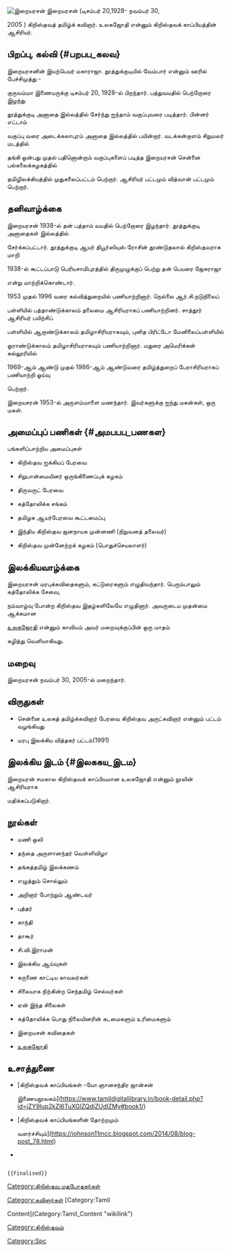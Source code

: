 ![இறையரசன்](இறையரசன்.png "இறையரசன்") இறையரசன் (டிசம்பர் 20,1928- நவம்பர் 30,
2005 ) கிறிஸ்தவத் தமிழ்க் கவிஞர். உலகஜோதி என்னும் கிறிஸ்தவக் காப்பியத்தின் ஆசிரியர்.

## பிறப்பு, கல்வி {#பறபப_கலவ}

இறையரசனின் இயற்பெயர் மகாராஜா. தூத்துக்குடியில் வேம்பார் என்னும் ஊரில் பேச்சிமுத்து -
குருவம்மா இணையருக்கு டிசம்பர் 20, 1928-ல் பிறந்தார். பத்துவயதில் பெற்றோரை இழந்து
தூத்துக்குடி அனாதை இல்லத்தில் சேர்ந்து ஐந்தாம் வகுப்புவரை படித்தார். பின்னர் எட்டாம்
வகுப்பு வரை அடைக்கலாபுரம் அனாதை இல்லத்தில் பயின்றார். வடக்கன்குளம் சிறுமலர் மடத்தில்
தங்கி ஒன்பது முதல் பதினொன்றாம் வகுப்புகளைப் படித்த இறையரசன் சென்னை பல்கலைக்கழகத்தில்
தமிழிலக்கியத்தில் முதுகலைப்பட்டம் பெற்றார். ஆசிரியர் பட்டமும் வித்வான் பட்டமும் பெற்றார்.

## தனிவாழ்க்கை

இறையரசன் 1938-ல் தன் பத்தாம் வயதில் பெற்றோரை இழந்தார். தூத்துக்குடி அனாதைகள் இல்லத்தில்
சேர்க்கப்பட்டார். தூத்துக்குடி ஆயர் திபூர்ஸியுஸ் ரோசின் தூண்டுதலால் கிறிஸ்தவராக மாறி
1938-ல் கூட்டப்பாடு பெரியசாமிபுரத்தில் திருமுழுக்குப் பெற்று தன் பெயரை ஜேசுராஜா
என்று மாற்றிக்கொண்டார்.

1953 முதல் 1996 வரை கல்வித்துறையில் பணியாற்றினார். நெல்லை ஆர்.சி.நடுநிலைப்
பள்ளியில் பத்தாண்டுக்காலம் தலைமை ஆசிரியராகப் பணியாற்றினர். சாத்தூர் ஆசிரியர் பயிற்சிப்
பள்ளியில் ஆறாண்டுக்காலம் தமிழாசிரியராகவும், புனித பிரிட்டோ மேனிலைப்பள்ளியில்
ஓராண்டுக்காலம் தமிழாசிரியராகவும் பணியாற்றினார். மதுரை அமெரிக்கன் கல்லூரியில்
1969-ஆம் ஆண்டு முதல் 1986-ஆம் ஆண்டுவரை தமிழ்த்துறைப் பேராசிரியராகப் பணியாற்றி ஓய்வு
பெற்றார்.

இறையசரன் 1953-ல் அருளம்மாளை மணந்தார். இவர்களுக்கு ஐந்து மகன்கள், ஒரு மகள்.

## அமைப்புப் பணிகள் {#அமபபப_பணகள}

பங்களிப்பாற்றிய அமைப்புகள்

-   கிறிஸ்தவ ஐக்கியப் பேரவை
-   சிறுபான்மையினர் ஒருங்கிணைப்புக் கழகம்
-   திருவருட் பேரவை
-   கத்தோலிக்க சங்கம்
-   தமிழக ஆயர்பேரவை கூட்டமைப்பு
-   இந்திய கிறிஸ்தவ ஜனநாயக முன்னணி (நிறுவனத் தலைவர்)
-   கிறிஸ்தவ முன்னேற்றக் கழகம் (பொதுச்செயலாளர்)

## இலக்கியவாழ்க்கை

இறையரசன் மரபுக்கவிதைகளும், கட்டுரைகளும் எழுதிவந்தார். பெரும்பாலும் கத்தோலிக்க சேவை,
நம்வாழ்வு போன்ற கிறிஸ்தவ இதழ்களிலேயே எழுதினார். அவருடைய முதன்மை ஆக்கமான
[உலகஜோதி](உலகஜோதி "wikilink") என்னும் காவியம் அவர் மறைவுக்குப்பின் ஒரு மாதம்
கழித்து வெளியாகியது.

## மறைவு

இறையரசன் நவம்பர் 30, 2005-ல் மறைந்தார்.

## விருதுகள்

-   சென்னை உலகத் தமிழ்க்கவிஞர் பேரவை கிறிஸ்தவ அருட்கவிஞர் என்னும் பட்டம் வழங்கியது
-   மரபு இலக்கிய வித்தகர் பட்டம்(1991)

## இலக்கிய இடம் {#இலககய_இடம}

இறையரன் சமகால கிறிஸ்தவக் காப்பியமான உலகஜோதி என்னும் நூலின் ஆசிரியராக
மதிக்கப்படுகிறார்.

## நூல்கள்

-   மணி ஒலி
-   தந்தை அருளானந்தர் வெள்ளிவிழா
-   தங்கத்தமிழ் இலக்கணம்
-   எழுத்தும் சொல்லும்
-   அறிஞர் போற்றும் ஆண்டவர்
-   புத்தர்
-   காந்தி
-   தாகூர்
-   சி.வி.இராமன்
-   இலக்கிய ஆய்வுகள்
-   கருணை காட்டிய காவலர்கள்
-   சிலையாக நிற்கின்ற செந்தமிழ் செல்வர்கள்
-   ஏன் இந்த சிலைகள்
-   கத்தோலிக்க பொது நிலையினரின் கடமைகளும் உரிமைகளும்
-   இறையசன் கவிதைகள்
-   [உலகஜோதி](உலகஜோதி "wikilink")

## உசாத்துணை

-   [கிறிஸ்தவக் காப்பியங்கள் -யோ.ஞானசந்திர ஜான்சன்
    இணையநூலகம்](https://www.tamildigitallibrary.in/book-detail.php?id=jZY9lup2kZl6TuXGlZQdjZUdlZMy#book1/)
-   [கிறிஸ்தவக் காப்பியங்களின் தோற்றமும்
    வளர்ச்சியும்](https://johnson11mcc.blogspot.com/2014/08/blog-post_78.html)
-   

```{=mediawiki}
{{Finalised}}
```
[Category:கிறிஸ்தவ மதபோதகர்கள்](Category:கிறிஸ்தவ_மதபோதகர்கள் "wikilink")
[Category:கவிஞர்கள்](Category:கவிஞர்கள் "wikilink") [Category:Tamil
Content](Category:Tamil_Content "wikilink")
[Category:கிறிஸ்தவம்](Category:கிறிஸ்தவம் "wikilink")
[Category:Spc](Category:Spc "wikilink")

